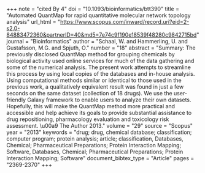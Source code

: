 +++
note = "cited By 4"
doi = "10.1093/bioinformatics/btt390"
title = "Automated QuantMap for rapid quantitative molecular network topology analysis"
url_html = "https://www.scopus.com/inward/record.uri?eid=2-s2.0-84883472360&partnerID=40&md5=7e74c9f190e18539f48280c9842715bd"
journal = "Bioinformatics"
author = "Schaal, W. and Hammerling, U. and Gustafsson, M.G. and Spjuth, O."
number = "18"
abstract = "Summary: The previously disclosed QuantMap method for grouping chemicals by biological activity used online services for much of the data gathering and some of the numerical analysis. The present work attempts to streamline this process by using local copies of the databases and in-house analysis. Using computational methods similar or identical to those used in the previous work, a qualitatively equivalent result was found in just a few seconds on the same dataset (collection of 18 drugs). We use the user-friendly Galaxy framework to enable users to analyze their own datasets. Hopefully, this will make the QuantMap method more practical and accessible and help achieve its goals to provide substantial assistance to drug repositioning, pharmacology evaluation and toxicology risk assessment. \u00a9 The Author 2013."
volume = "29"
source = "Scopus"
year = "2013"
keywords = "drug;  drug, chemical database;  classification;  computer program;  protein analysis;  article;  classification, Databases, Chemical;  Pharmaceutical Preparations;  Protein Interaction Mapping;  Software, Databases, Chemical;  Pharmaceutical Preparations;  Protein Interaction Mapping;  Software"
document_bibtex_type = "Article"
pages = "2369-2370"
+++

